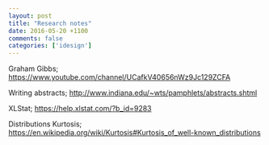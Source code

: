 ```yaml
---
layout: post
title: "Research notes"
date: 2016-05-20 +1100
comments: false
categories: ['idesign']
---
```


Graham Gibbs; https://www.youtube.com/channel/UCafkV40656nWz9Jc129ZCFA

Writing abstracts; http://www.indiana.edu/~wts/pamphlets/abstracts.shtml

XLStat; https://help.xlstat.com/?b_id=9283

Distributions
Kurtosis; https://en.wikipedia.org/wiki/Kurtosis#Kurtosis_of_well-known_distributions
